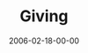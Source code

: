 ---
layout: message
category: message
series: "Full Contact Life"
title: "Giving"
date: 2006-02-18-00-00
message_id: 81
audio: "http://s3.amazonaws.com/crossroads-media/message/audio/Full_Contact_Life_07_02-19-06_Giving.mp3"
audio-duration: ":"
explicit: false
---